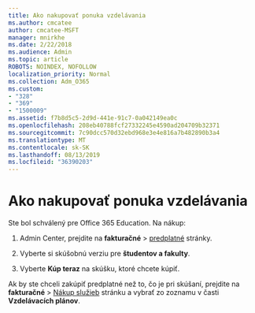 ```yaml
---
title: Ako nakupovať ponuka vzdelávania
ms.author: cmcatee
author: cmcatee-MSFT
manager: mnirkhe
ms.date: 2/22/2018
ms.audience: Admin
ms.topic: article
ROBOTS: NOINDEX, NOFOLLOW
localization_priority: Normal
ms.collection: Adm_O365
ms.custom:
- "328"
- "369"
- "1500009"
ms.assetid: f7b8d5c5-2d9d-441e-91c7-0a042149ea0c
ms.openlocfilehash: 208eb40788fcf27332245e4590ad204709b32371
ms.sourcegitcommit: 7c90dcc570d32ebd968e3e4e816a7b482890b3a4
ms.translationtype: MT
ms.contentlocale: sk-SK
ms.lasthandoff: 08/13/2019
ms.locfileid: "36390203"
---
```

# <a name="how-to-purchase-education-offer"></a>Ako nakupovať ponuka vzdelávania

Ste bol schválený pre Office 365 Education. Na nákup:
  
1. Admin Center, prejdite na **fakturačné** \> [predplatné](https://go.microsoft.com/fwlink/p/?linkid=842054) stránky.

2. Vyberte si skúšobnú verziu pre **študentov a fakulty**.

3. Vyberte **Kúp teraz** na skúšku, ktoré chcete kúpiť. 

Ak by ste chceli zakúpiť predplatné než to, čo je pri skúšaní, prejdite na **fakturačné** \> [Nákup služieb](https://go.microsoft.com/fwlink/p/?linkid=868433) stránku a vybrať zo zoznamu v časti **Vzdelávacích plánov**.